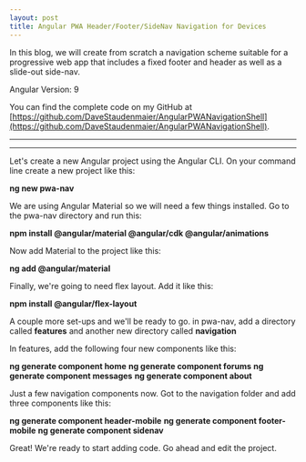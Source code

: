 ```yaml
---
layout: post
title: Angular PWA Header/Footer/SideNav Navigation for Devices
---
```


In this blog, we will create from scratch a navigation scheme suitable for a progressive web app that includes a fixed footer and header as well as a slide-out side-nav.  

Angular Version: 9



You can find the complete code on my GitHub at [https://github.com/DaveStaudenmaier/AngularPWANavigationShell](https://github.com/DaveStaudenmaier/AngularPWANavigationShell).

----
****

Let's create a new Angular project using the Angular CLI.   On your command line create a new project like this:

**ng new pwa-nav**

We are using Angular Material so we will need a few things installed.  Go to the pwa-nav directory and run this:

**npm install @angular/material @angular/cdk @angular/animations**

Now add Material to the project like this: 

**ng add @angular/material**

Finally, we're going to need flex layout.  Add it like this:

**npm install @angular/flex-layout**

A couple more set-ups and we'll be ready to go.  in pwa-nav, add a directory called **features** and another new directory called **navigation**

In features, add the following four new components like this:

**ng generate component home**
**ng generate component forums**
**ng generate component messages**
**ng generate component about**

Just a few navigation components now.  Got to the navigation folder and add three components like this:

**ng generate component header-mobile**
**ng generate component footer-mobile**
**ng generate component sidenav**

Great!  We're ready to start adding code.   Go ahead and edit the project.

